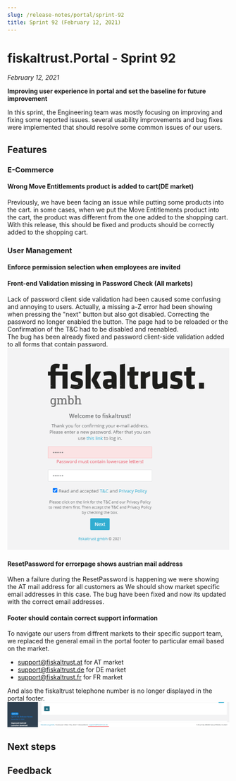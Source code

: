 ```yaml
---
slug: /release-notes/portal/sprint-92
title: Sprint 92 (February 12, 2021)
---
```


# fiskaltrust.Portal - Sprint 92
_February 12, 2021_

**Improving user experience in portal and set the baseline for future improvement**

In this sprint, the Engineering team was mostly focusing on improving and fixing some reported issues. several usability improvements and bug fixes were implemented that should resolve some common issues of our users.

## Features

### E-Commerce
#### Wrong Move Entitlements product is added to cart(DE market)

Previously, we have been facing an issue while putting some products into the cart.
in some cases, when we put the Move Entitlements product into the cart,  the product was different from the one added to the shopping cart.
With this release, this should be fixed and products should be correctly added to the shopping cart.

### User Management

#### Enforce permission selection when employees are invited

#### Front-end Validation missing in Password Check (All markets)
Lack of password client side validation had been caused some confusing and annoying to users. Actually, a missing a-Z error had been showing when pressing the "next" button but also got disabled. Correcting the password no longer enabled the button. The page had to be reloaded or the Confirmation of the T&C had to be disabled and reenabled.\
The bug has been already fixed and password client-side validation added to all forms that contain password.\
 ![password-clientside-validation](images/sprint-92/password-clientside-validation.png)


#### ResetPassword for errorpage shows austrian mail address
When a failure during the ResetPassword is happening we were showing the AT mail address for all customers as We should show market specific email addresses in this case.
The bug have been fixed and now its updated with the correct email addresses.

#### Footer should contain correct support information
To navigate our users from diffrent markets to their specific support team, we replaced the general email in the portal footer to particular email based on the market.
 - support@fiskaltrust.at for AT market 
 - support@fiskaltrust.de for DE market 
 - support@fiskaltrust.fr for FR market 

And also the fiskaltrust telephone number is no longer displayed in the portal footer.
![footer](images/sprint-92/footer.png)
## Next steps

## Feedback

